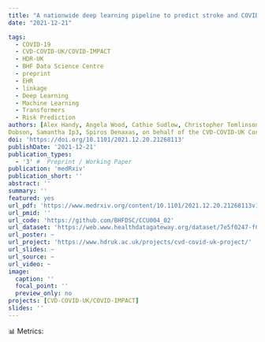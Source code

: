 ```yaml
---
title: "A nationwide deep learning pipeline to predict stroke and COVID-19 death in atrial fibrillation"
date: "2021-12-21"

tags:
  - COVID-19
  - CVD-COVID-UK/COVID-IMPACT
  - HDR-UK
  - BHF Data Science Centre
  - preprint
  - EHR
  - linkage
  - Deep Learning
  - Machine Learning
  - Transformers
  - Risk Prediction
authors: [Alex Handy, Angela Wood, Cathie Sudlow, Christopher Tomlinson, Frank Kee, Johan H Thygesen, Mohammad Mamouei, Reecha Sofat, Richard
Dobson, Samantha Ip3, Spiros Denaxas, on behalf of the CVD-COVID-UK Consortium]
doi: 'https://doi.org/10.1101/2021.12.20.21268113'
publishDate: '2021-12-21'
publication_types:
  - '3' #  Preprint / Working Paper
publication: 'medRxiv'
publication_short: ''
abstract: ''
summary: ''
featured: yes
url_pdf: 'https://www.medrxiv.org/content/10.1101/2021.12.20.21268113v1.full.pdf'
url_pmid: ''
url_code: 'https://github.com/BHFDSC/CCU004_02'
url_dataset: 'https://web.www.healthdatagateway.org/dataset/7e5f0247-f033-4f98-aed3-3d7422b9dc6d'
url_poster: ~
url_project: 'https://www.hdruk.ac.uk/projects/cvd-covid-uk-project/'
url_slides: ~
url_source: ~
url_video: ~
image:
  caption: ''
  focal_point: ''
  preview_only: no
projects: [CVD-COVID-UK/COVID-IMPACT]
slides: ''
---
```


📊 Metrics:
<script type='text/javascript' src='https://d1bxh8uas1mnw7.cloudfront.net/assets/embed.js'></script>
<div data-badge-details="right" data-badge-type="medium-donut" data-doi="10.1101/2021.12.20.21268113" data-hide-no-mentions="true" class="altmetric-embed"></div>